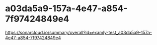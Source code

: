 # a03da5a9-157a-4e47-a854-7f97424849e4
https://sonarcloud.io/summary/overall?id=examly-test_a03da5a9-157a-4e47-a854-7f97424849e4
